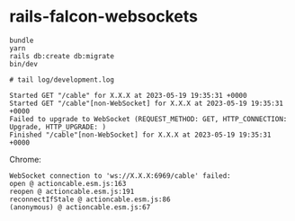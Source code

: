 # rails-falcon-websockets

    bundle
    yarn
    rails db:create db:migrate
    bin/dev

```
# tail log/development.log

Started GET "/cable" for X.X.X at 2023-05-19 19:35:31 +0000
Started GET "/cable"[non-WebSocket] for X.X.X at 2023-05-19 19:35:31 +0000
Failed to upgrade to WebSocket (REQUEST_METHOD: GET, HTTP_CONNECTION: Upgrade, HTTP_UPGRADE: )
Finished "/cable"[non-WebSocket] for X.X.X at 2023-05-19 19:35:31 +0000
```

Chrome:
```
WebSocket connection to 'ws://X.X.X:6969/cable' failed: 
open @ actioncable.esm.js:163
reopen @ actioncable.esm.js:191
reconnectIfStale @ actioncable.esm.js:86
(anonymous) @ actioncable.esm.js:67
```

